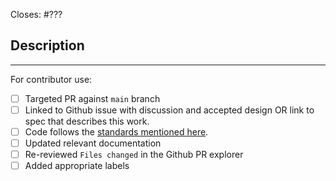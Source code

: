 Closes: #???

## Description

<!-- Add a description of the changes that this PR introduces and the files that
are the most critical to review.
-->

______

For contributor use:

- [ ] Targeted PR against `main` branch
- [ ] Linked to Github issue with discussion and accepted design OR link to spec that describes this work.
- [ ] Code follows the [standards mentioned here](https://github.com/onflow/flow-evm-bridge/blob/master/CONTRIBUTING.md#styleguides).
- [ ] Updated relevant documentation 
- [ ] Re-reviewed `Files changed` in the Github PR explorer
- [ ] Added appropriate labels 